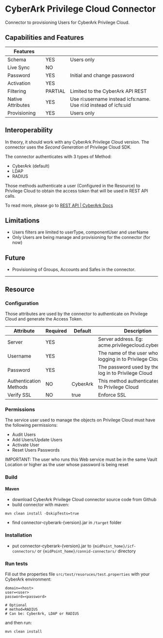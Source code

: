 # CyberArk Privilege Cloud Connector

Connector to provisioning Users for CyberArk Privilege Cloud.

## Capabilities and Features

| Features          |         |                                                                  |
|-------------------|---------|------------------------------------------------------------------|
| Schema            | YES     | Users only                                                       |
| Live Sync         | NO      |                                                                  |
| Password          | YES     | Initial and change password                                      |
| Activation        | YES     |                                                                  |
| Filtering         | PARTIAL | Limited to the CyberArk API REST                                 |
| Native Attributes | YES     | Use ri:username instead icfs:name. Use ri:id instead of icfs:uid |
| Provisioning      | YES     | Users only                                                       |

## Interoperability

In theory, it should work with any CyberArk Privilege Cloud version. The connector uses the *Second Generation* of Privilege Cloud SDK.

The connector authenticates with 3 types of Method:
- CyberArk (default)
- LDAP
- RADIUS

Those methods authenticate a user (Configured in the Resource) to Privilege Cloud to obtain the access token that will be used in REST API calls.

To read more, please go to [REST API | CyberArk Docs](https://docs.cyberark.com/privilege-cloud-standard/latest/en/content/webservices/implementing%20privileged%20account%20security%20web%20services%20.htm?TocPath=Developers%7CREST%20APIs%7C_____0)

## Limitations

* Users filters are limited to userType, componentUser and userName
* Only Users are being manage and provisioning for the connector (for now)

## Future

* Provisioning of Groups, Accounts and Safes in the connector.

***

## Resource

### Configuration

Those attributes are used by the connector to authenticate on Privilege Cloud and generate the Access Token.

| Attribute              | Required | Default  | Description                                                |
|------------------------|----------|----------|------------------------------------------------------------|
| Server                 | YES      |          | Server address. Eg: acme.privilegecloud.cyberark.com       |
| Username               | YES      |          | The name of the user who is logging in to Privilege Cloud  |
| Password               | YES      |          | The password used by the user to log in to Privilege Cloud |
| Authentication Methods | NO       | CyberArk | This method authenticates a user to Privilege Cloud        |
| Verify SSL             | NO       | true     | Enforce SSL                                                |


### Permissions

The service user used to manage the objects on Privilege Cloud must have the following permissions:

- Audit Users
- Add Users/Update Users
- Activate User
- Reset Users Passwords 

IMPORTANT: The user who runs this Web service must be in the same Vault Location or higher as the user whose password is being reset

### Build

#### Maven

* download CyberArk Privilege Cloud connector source code from Github
* build connector with maven:
```
mvn clean install -DskipTests=true
```
* find connector-cyberark-{version}.jar in ```/target``` folder

### Installation

* put  connector-cyberark-{version}.jar to ```{midPoint_home}/icf-connectors/``` or ```{midPoint_home}/connid-connectors/``` directory

### Run tests

Fill out the properties file ```src/test/resoruces/test.properties``` with your CyberArk environment:

```
domain=<host>
user=<user>
password=<password>

# Optional
# method=RADIUS
# Can be: CyberArk, LDAP or RADIUS
```

and then run:

```bash
mvn clean install
```
